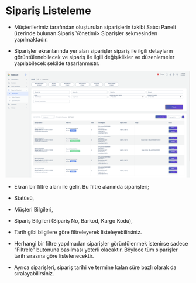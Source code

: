 
# Sipariş Listeleme

* Müşterilerimiz tarafından oluşturulan siparişlerin takibi Satıcı Paneli üzerinde bulunan Sipariş Yönetimi> Siparişler sekmesinden yapılmaktadır.

* Siparişler ekranlarında yer alan siparişler sipariş ile ilgili detayların görüntülenebilecek ve sipariş ile ilgili değişiklikler ve düzenlemeler yapılabilecek şekilde tasarlanmıştır. 

![screenshot](https://github.com/profcode1/a101docs/blob/main/m/OrderList.png)

* Ekran bir filtre alanı ile gelir. Bu filtre alanında siparişleri; 
* Statüsü, 
* Müşteri Bilgileri, 
* Sipariş Bilgileri (Sipariş No, Barkod, Kargo Kodu), 
* Tarih gibi bilgilere göre filtreleyerek listeleyebilirsiniz. 

* Herhangi bir filtre yapılmadan siparişler görüntülenmek istenirse sadece “Filtrele” butonuna basılması yeterli olacaktır. Böylece tüm siparişler tarih sırasına göre listelenecektir. 

* Ayrıca siparişleri, sipariş tarihi ve termine kalan süre bazlı olarak da sıralayabilirsiniz. 
